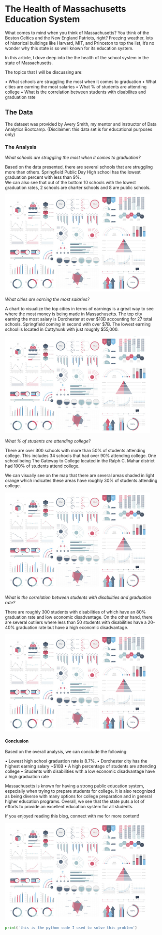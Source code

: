 # The Health of Massachusetts Education System

What comes to mind when you think of Massachusetts? You think of the Boston Celtics and the New England Patriots, right? Freezing weather, lots of historical buildings like Harvard, MIT, and Princeton to top the list, it’s no wonder why this state is so well known for its education system. 
 
In this article, I dove deep into the the health of the school system in the state of Massachusetts.

The topics that I will be discussing are:

•	What schools are struggling the most when it comes to graduation
•	What cities are earning the most salaries
•	What % of students are attending college
•	What is the correlation between students with disabilites and graduation rate

## The Data

The dataset was provided by Avery Smith, my mentor and instructor of Data Analytics Bootcamp.
(Disclaimer: this data set is for educational purposes only)

### The Analysis

*What schools are struggling the most when it comes to graduation?*

Based on the data presented, there are several schools that are struggling more than others.  Springfield Public Day High school has the lowest graduation percent with less than 9%.  
We can also see that out of the bottom 10 schools with the lowest graduation rates, 2 schools are charter schools and 8 are public schools. 

<img src="images/dummy_thumbnail.jpg?raw=true"/>

*What cities are earning the most salaries?*

A chart to visualize the top cities in terms of earnings is a great way to see where the most money is being made in Massachusetts. The top city earning the most salary is Dorchester at over $10B accounting for 27 total schools. Springfield coming in second with over $7B. 
The lowest earning school is located in Cuttyhunk with just roughly $55,000. 

<img src="images/dummy_thumbnail.jpg?raw=true"/>

*What % of students are attending college?*

There are over 300 schools with more than 50% of students attending college. 
This includes 34 schools that had over 90% attending college. One school being The Gateway to College located in the Ralph C. Mahar district had 100% of students attend college. 

We can visually see on the map that there are several areas shaded in light orange which indicates these areas have roughly 30% of students attending college. 

<img src="images/dummy_thumbnail.jpg?raw=true"/>

*What is the correlation between students with disabilities and graduation rate?*

There are roughly 300 students with disabilities of which have an 80% graduation rate and low economic disadvantage. On the other hand, there are several outliers where less than 50 students with disabilities have a 20-40% graduation rate but have a high economic disadvantage. 

<img src="images/dummy_thumbnail.jpg?raw=true"/>

#### Conclusion

Based on the overall analysis, we can conclude the following:

•	Lowest high school graduation rate is 8.7%. 
•	Dorchester city has the highest earning salary ~$10B
•	A high percentage of students are attending college
•	Students with disabilities with a low economic disadvantage have a high graduation rate

Massachusetts is known for having a strong public education system, especially when trying to prepare students for college. It is also recognized as being diverse with many options for college preparation and in general higher education programs.
Overall, we see that the state puts a lot of efforts to provide an excellent education system for all students.

If you enjoyed reading this blog, connect with me for more content!

<img src="images/dummy_thumbnail.jpg?raw=true"/>



```python
print('this is the python code I used to solve this problem')
```





